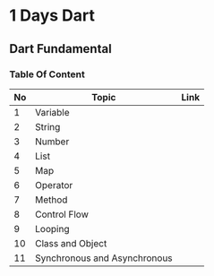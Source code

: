 # 1 Days Dart

## Dart Fundamental

### Table Of Content

| No | Topic | Link |
| --- | --- |--|
| 1 | Variable |  |
| 2 | String | |
| 3 | Number | |
| 4 | List | |
| 5 | Map | |
| 6 | Operator | |
| 7 | Method | |
| 8 | Control Flow | |
| 9 | Looping | |
| 10 | Class and Object | |
| 11 | Synchronous and Asynchronous | |
